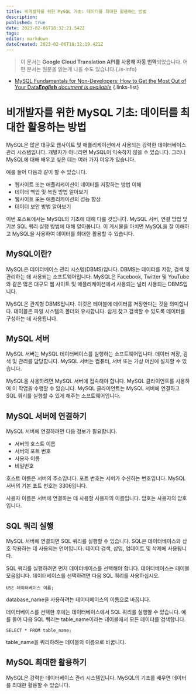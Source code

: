 ```yaml
---
title: 비개발자를 위한 MySQL 기초: 데이터를 최대한 활용하는 방법
description: 
published: true
date: 2023-02-06T18:32:21.542Z
tags: 
editor: markdown
dateCreated: 2023-02-06T18:32:19.421Z
---
```


> 이 문서는 **Google Cloud Translation API를 사용해 자동 번역**되었습니다.
어떤 문서는 원문을 읽는게 나을 수도 있습니다.{.is-info}



- [MySQL Fundamentals for Non-Developers: How to Get the Most Out of Your Data***English** document is available*](/en/Knowledge-base/mysql-for-planner-marketers/Learning/mysql-fundamentals-for-non-developers-how-to-get-the-most-out-of-your-data)
{.links-list}


# 비개발자를 위한 MySQL 기초: 데이터를 최대한 활용하는 방법

MySQL은 많은 대규모 웹사이트 및 애플리케이션에서 사용되는 강력한 데이터베이스 관리 시스템입니다. 개발자가 아니라면 MySQL이 익숙하지 않을 수 있습니다. 그러나 MySQL에 대해 배우고 싶은 데는 여러 가지 이유가 있습니다.

예를 들어 다음과 같이 할 수 있습니다.

- 웹사이트 또는 애플리케이션이 데이터를 저장하는 방법 이해
- 데이터 백업 및 복원 방법 알아보기
- 웹사이트 또는 애플리케이션의 성능 향상
- 데이터 보안 방법 알아보기

이번 포스트에서는 MySQL의 기초에 대해 다룰 것입니다. MySQL 서버, 연결 방법 및 기본 SQL 쿼리 실행 방법에 대해 알아봅니다. 이 게시물을 마치면 MySQL을 잘 이해하고 MySQL을 사용하여 데이터를 최대한 활용할 수 있습니다.

## MySQL이란?

MySQL은 데이터베이스 관리 시스템(DBMS)입니다. DBMS는 데이터를 저장, 검색 및 관리하는 데 사용되는 소프트웨어입니다. MySQL은 Facebook, Twitter 및 YouTube와 같은 많은 대규모 웹 사이트 및 애플리케이션에서 사용되는 널리 사용되는 DBMS입니다.

MySQL은 관계형 DBMS입니다. 이것은 테이블에 데이터를 저장한다는 것을 의미합니다. 테이블은 파일 시스템의 폴더와 유사합니다. 쉽게 찾고 검색할 수 있도록 데이터를 구성하는 데 사용됩니다.

## MySQL 서버

MySQL 서버는 MySQL 데이터베이스를 실행하는 소프트웨어입니다. 데이터 저장, 검색 및 관리를 담당합니다. MySQL 서버는 컴퓨터, 서버 또는 가상 머신에 설치할 수 있습니다.

MySQL을 사용하려면 MySQL 서버에 접속해야 합니다. MySQL 클라이언트를 사용하여 이 작업을 수행할 수 있습니다. MySQL 클라이언트는 MySQL 서버에 연결하고 SQL 쿼리를 실행할 수 있게 해주는 소프트웨어입니다.

## MySQL 서버에 연결하기

MySQL 서버에 연결하려면 다음 정보가 필요합니다.

- 서버의 호스트 이름
- 서버의 포트 번호
- 사용자 이름
- 비밀번호

호스트 이름은 서버의 주소입니다. 포트 번호는 서버가 수신하는 번호입니다. MySQL 서버의 기본 포트 번호는 3306입니다.

사용자 이름은 서버에 연결하는 데 사용할 사용자의 이름입니다. 암호는 사용자의 암호입니다.

## SQL 쿼리 실행

MySQL 서버에 연결되면 SQL 쿼리를 실행할 수 있습니다. SQL은 데이터베이스와 상호 작용하는 데 사용되는 언어입니다. 데이터 검색, 삽입, 업데이트 및 삭제에 사용됩니다.

SQL 쿼리를 실행하려면 먼저 데이터베이스를 선택해야 합니다. 데이터베이스는 테이블 모음입니다. 데이터베이스를 선택하려면 다음 SQL 쿼리를 사용하십시오.

    USE 데이터베이스 이름;

database_name을 사용하려는 데이터베이스의 이름으로 바꿉니다.

데이터베이스를 선택한 후에는 데이터베이스에서 SQL 쿼리를 실행할 수 있습니다. 예를 들어 다음 SQL 쿼리는 table_name이라는 테이블에서 모든 데이터를 검색합니다.

    SELECT * FROM table_name;

table_name을 쿼리하려는 테이블의 이름으로 바꿉니다.

## MySQL 최대한 활용하기

MySQL은 강력한 데이터베이스 관리 시스템입니다. MySQL의 기초를 배우면 데이터를 최대한 활용할 수 있습니다.